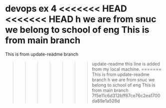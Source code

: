 devops ex 4
<<<<<<< HEAD
<<<<<<< HEAD
h we are from snuc
we belong to school of eng
This is from main branch
=======
This is from update-readme branch
>>>>>>> update-readme
this line is added from my local machine.
=======
This is from update-readme branch
h we are from snuc
we belong to school of eng
This is from main branch
>>>>>>> 7f5e11c6d312bff87ce76c2ea1700da89e1a528d
